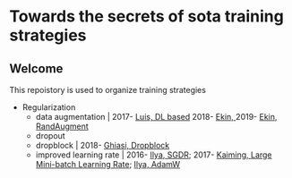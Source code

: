 # Towards the secrets of sota training strategies
## Welcome
This repoistory is used to organize training strategies 
- Regularization
  - data augmentation | 2017- <a href="https://arxiv.org/abs/1712.04621">Luis, DL based</a> 2018- <a href="[https://arxiv.org/abs/1909.13719](https://openaccess.thecvf.com/content_CVPR_2019/papers/Cubuk_AutoAugment_Learning_Augmentation_Strategies_From_Data_CVPR_2019_paper.pdf)"> Ekin, </a> 2019- <a href="https://arxiv.org/abs/1909.13719">Ekin, RandAugment</a>
  - dropout
  - dropblock | 2018- <a href="https://arxiv.org/abs/1810.12890">Ghiasi, Dropblock</a>
  - improved learning rate | 2016- <a href="https://arxiv.org/abs/1608.03983">Ilya, SGDR</a>; 2017- <a href="https://arxiv.org/abs/1706.02677">Kaiming, Large Mini-batch Learning Rate</a>; <a href='https://arxiv.org/abs/1711.05101'>Ilya, AdamW</a>
